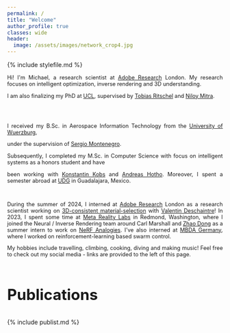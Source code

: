 ```yaml
---
permalink: /
title: "Welcome"
author_profile: true
classes: wide
header:
  image: /assets/images/network_crop4.jpg
---
```


{% include stylefile.md %}

<div style="text-align: justify; font-size: 90%;"> 

Hi! I'm Michael, a research scientist at <a href="https://research.adobe.com/">Adobe Research</a> London. 
My research focuses on intelligent optimization, inverse rendering and 3D understanding.  

I am also finalizing my PhD at <a href="https://www.ucl.ac.uk">UCL</a>,
supervised by <a href="http://www.homepages.ucl.ac.uk/~ucactri">Tobias Ritschel</a> and <a href="http://www0.cs.ucl.ac.uk/staff/n.mitra">Niloy Mitra</a>. 

<br/> 

<br/>

I received my B.Sc. in Aerospace Information Technology from the <a href="https://www.uni-wuerzburg.de/startseite">University of Wuerzburg</a>,

under the supervision of <a href="https://www.informatik.uni-wuerzburg.de/aerospaceinfo/mitarbeiter/montenegro">Sergio Montenegro</a>.

Subsequently, I completed my M.Sc. in Computer Science with focus on intelligent systems as a honors student and have 

been working with <a href="https://www.informatik.uni-wuerzburg.de/datascience/staff/kobs">Konstantin Kobs</a> and <a href="https://www.informatik.uni-wuerzburg.de/datascience/staff/hotho">Andreas Hotho</a>.
Moreover, I spent a semester abroad at <a href="https://www.udg.mx">UDG</a> in Guadalajara, Mexico.
<br/>

<br/>

During the summer of 2024, I interned at <a href="https://research.adobe.com/">Adobe Research</a> London as a research scientist working on <a href="/sama">3D-consistent material-selection</a> with <a href="https://valentin.deschaintre.fr/">Valentin Deschaintre</a>! 
In 2023, I spent some time at <a href="https://about.meta.com/uk/realitylabs">Meta Reality Labs</a> in Redmond, Washington, where I joined the Neural / Inverse Rendering team around Carl Marshall and <a href="http://www.flycooler.com/">Zhao Dong</a> as a summer intern to work on <a href="/nerf_analogies">NeRF Analogies</a>. 
I've also interned at <a href="https://www.mbda-deutschland.de">MBDA Germany</a>, where I worked on reinforcement-learning 
based swarm control.

My hobbies include travelling, climbing, cooking, diving and making music! Feel free to check out my social media - links are provided to the left of this page. <br/>
</div>

<br/>
<p style="font-size: 35px; font-weight: 700;">Publications</p>


{% include publist.md %}
